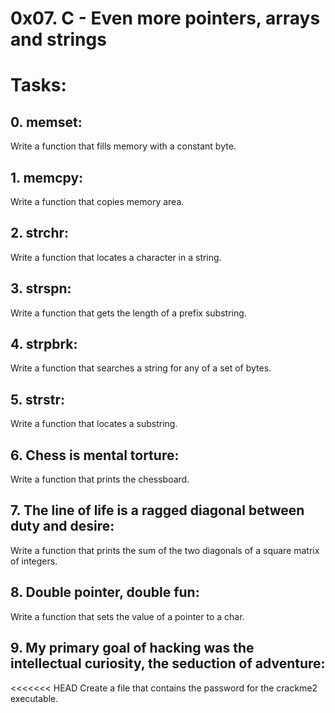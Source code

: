 # 0x07. C - Even more pointers, arrays and strings

# Tasks:

## 0. memset:
Write a function that fills memory with a constant byte.

## 1. memcpy:
Write a function that copies memory area.

## 2. strchr:
Write a function that locates a character in a string.

## 3. strspn:
Write a function that gets the length of a prefix substring.

## 4. strpbrk:
Write a function that searches a string for any of a set of bytes.

## 5. strstr:
Write a function that locates a substring.

## 6. Chess is mental torture:
Write a function that prints the chessboard.

## 7. The line of life is a ragged diagonal between duty and desire:
Write a function that prints the sum of the two diagonals of a square matrix of integers.

## 8. Double pointer, double fun:
Write a function that sets the value of a pointer to a char.

## 9. My primary goal of hacking was the intellectual curiosity, the seduction of adventure:
<<<<<<< HEAD
Create a file that contains the password for the crackme2 executable.
